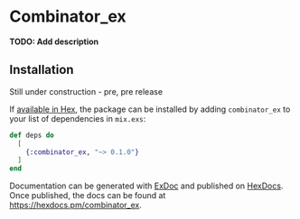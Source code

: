 # Combinator_ex

**TODO: Add description**

## Installation

Still under construction - pre, pre release

If [available in Hex](https://hex.pm/docs/publish), the package can be installed
by adding `combinator_ex` to your list of dependencies in `mix.exs`:

```elixir
def deps do
  [
    {:combinator_ex, "~> 0.1.0"}
  ]
end
```

Documentation can be generated with [ExDoc](https://github.com/elixir-lang/ex_doc)
and published on [HexDocs](https://hexdocs.pm). Once published, the docs can
be found at <https://hexdocs.pm/combinator_ex>.

